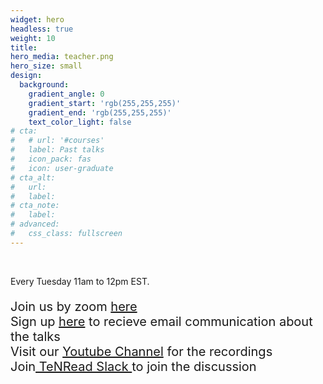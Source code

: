 ```yaml
---
widget: hero
headless: true
weight: 10
title: 
hero_media: teacher.png
hero_size: small
design:
  background:
    gradient_angle: 0
    gradient_start: 'rgb(255,255,255)'
    gradient_end: 'rgb(255,255,255)'
    text_color_light: false
# cta:
#   # url: '#courses'
#   label: Past talks
#   icon_pack: fas
#   icon: user-graduate
# cta_alt:
#   url:
#   label:
# cta_note:
#   label:
# advanced:
#   css_class: fullscreen
---
```


<br>

<!-- Published with the [Wowchemy Website Builder](https://wowchemy.com/) for Hugo. -->
 Every Tuesday 11am to 12pm EST. <br><p style="font-size: 20px;">Join us by zoom  <a href="https://umontreal.zoom.us/j/83763780264?pwd=UlN1WVkrZWk3ZVJZZ3RRMkZ3RUdQdz09">here</a> <br>Sign up <a href="https://docs.google.com/forms/d/e/1FAIpQLSdCsxq2W1hdMgn5PCbEFu8yCVoPuxuCOFMbE5Q-5pIS7wd4Eg/viewform?usp=sf_link">here</a> to recieve email communication about the talks<br>Visit our <a href="https://www.youtube.com/channel/UCajE0Tzf0r3qORFsQIemglA"> Youtube Channel</a> for the recordings<br> Join<a href="https://join.slack.com/t/tenread/shared_invite/zt-23sjql6d3-Cni6mcr2QEmX1rPRUZVYlg"> TeNRead Slack </a>to join the discussion</p>

<!-- <a class="github-button" href="https://github.com/wowchemy/wowchemy-hugo-themes" data-icon="octicon-star" data-size="large" data-show-count="true" aria-label="Star Wowchemy Website Builder for Hugo">Star Wowchemy Website Builder for Hugo</a><br><a class="github-button" href="https://github.com/wowchemy/starter-hugo-online-course" data-icon="octicon-star" data-size="large" data-show-count="true" aria-label="Star the Online Course template">Star the Online Course template</a><script async defer src="https://buttons.github.io/buttons.js"></script> -->
